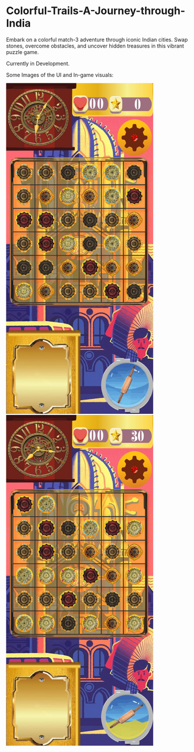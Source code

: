 # Colorful-Trails-A-Journey-through-India
Embark on a colorful match-3 adventure through iconic Indian cities. Swap stones, overcome obstacles, and uncover hidden treasures in this vibrant puzzle game.

Currently in Development.

Some Images of the UI and In-game visuals:

<img src="https://github.com/Harsh8naidu/Colorful-Trails-A-Journey-through-India/blob/main/UI%20image.png" width="400" height="900" />

<img src="https://github.com/Harsh8naidu/Colorful-Trails-A-Journey-through-India/blob/main/Image%20with%20powerup%20working.png" width="400" height="900" />
